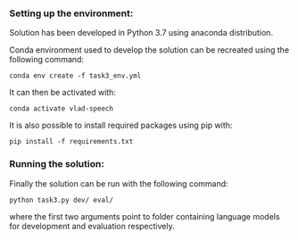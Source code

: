 ### Setting up the environment:
Solution has been developed in Python 3.7 using anaconda distribution.

Conda environment used to develop the solution can be recreated using the following command:

``` conda env create -f task3_env.yml ```

It can then be activated with:

``` conda activate vlad-speech ```

It is also possible to install required packages using pip with:

``` pip install -f requirements.txt ```

### Running the solution:

Finally the solution can be run with the following command:

``` python task3.py dev/ eval/ ```

where the first two arguments point to folder containing language models for development 
and evaluation respectively.




